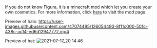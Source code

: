 If you do not know Figura, it is a minecraft mod which let you create your own cosmetics.
For more information, click [here](https://modrinth.com/mod/figura) to visit the mod page.

Preview of halo:
https://user-images.githubusercontent.com/47074495/126054493-8f11c000-501c-438c-ac14-ed6d12947772.mp4

Preview of hat: 
![2021-07-17_20 14 46](https://user-images.githubusercontent.com/47074495/126054510-fc106492-b647-4928-a4f4-7c1cba5467dd.png)
